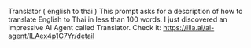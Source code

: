 Translator ( english to thai ) 
This prompt asks for a description of how to translate English to Thai in less than 100 words.
I just discovered an impressive AI Agent called Translator. 
Check it: https://illa.ai/ai-agent/ILAex4p1C7Yr/detail
